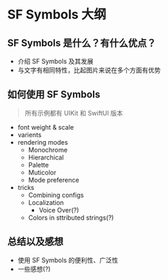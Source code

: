# SF Symbols 大纲

## SF Symbols 是什么？有什么优点？

* 介绍 SF Symbols 及其发展
* 与文字有相同特性，比起图片来说在多个方面有优势

## 如何使用 SF Symbols

> 所有示例都有 UIKit 和 SwiftUI 版本

* font weight & scale
* varients
* rendering modes
  * Monochrome
  * Hierarchical
  * Palette
  * Muticolor
  * Mode preference
* tricks
  * Combining configs
  * Localization
    * Voice Over(?)
  * Colors in sttributed strings(?)

## 总结以及感想

* 使用 SF Symbols 的便利性、广泛性
* 一些感想(?)